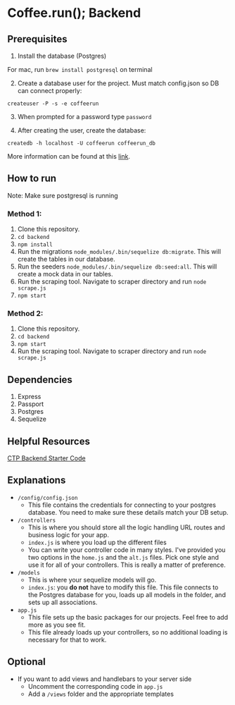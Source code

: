 # Coffee.run(); Backend


## Prerequisites

1. Install the database (Postgres)

For mac, run `brew install postgresql` on terminal

2. Create a database user for the project. Must match config.json so DB can connect properly:

`createuser -P -s -e coffeerun`

3. When prompted for a password type `password`

4. After creating the user, create the database:

`createdb -h localhost -U coffeerun coffeerun_db`

More information can be found at this [link](https://github.com/CUNYTechPrep/ctp2017/blob/master/guides/installing-postgresql.md).

## How to run

Note: Make sure postgresql is running

### Method 1:

1. Clone this repository.
2. `cd backend`
3. `npm install`
4. Run the migrations `node_modules/.bin/sequelize db:migrate`. This will create the tables in our database.
5. Run the seeders `node_modules/.bin/sequelize db:seed:all`. This will create a mock data in our tables.
6. Run the scraping tool. Navigate to scraper directory and run `node scrape.js`
7. `npm start`

### Method 2:

1. Clone this repository.
2. `cd backend`
3. `npm start`
4. Run the scraping tool. Navigate to scraper directory and run `node scrape.js`

## Dependencies

1. Express
2. Passport
3. Postgres
4. Sequelize

## Helpful Resources

[CTP Backend Starter Code](https://github.com/CUNYTechPrep/week-06-projects/tree/master/backend-starter-code)




## Explanations

- `/config/config.json`
    + This file contains the credentials for connecting to your postgres database. You need to make sure these details match your DB setup.
- `/controllers`
    + This is where you should store all the logic handling URL routes and business logic for your app.
    + `index.js` is where you load up the different files
    + You can write your controller code in many styles. I've provided you two options in the `home.js` and the `alt.js` files. Pick one style and use it for all of your controllers. This is really a matter of preference.
- `/models`
    + This is where your sequelize models will go.
    + `index.js`: you **do not** have to modify this file. This file connects to the Postgres database for you, loads up all models in the folder, and sets up all associations.
- `app.js`
    + This file sets up the basic packages for our projects. Feel free to add more as you see fit.
    + This file already loads up your controllers, so no additional loading is necessary for that to work.

## Optional

- If you want to add views and handlebars to your server side
    + Uncomment the corresponding code in `app.js`
    + Add a `/views` folder and the appropriate templates



